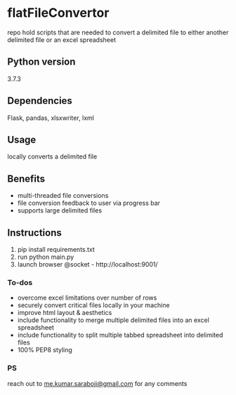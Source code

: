 # flatFileConvertor

repo hold scripts that are needed to convert a delimited file to either another delimited file or an excel spreadsheet

## Python version

3.7.3

## Dependencies

Flask, pandas, xlsxwriter, lxml

## Usage

locally converts a delimited file

## Benefits

* multi-threaded file conversions
* file conversion feedback to user via progress bar
* supports large delimited files

## Instructions

1. pip install requirements.txt
2. run python main.py
3. launch browser @socket - http://localhost:9001/

### To-dos

* overcome excel limitations over number of rows
* securely convert critical files locally in your machine
* improve html layout & aesthetics
* include functionality to merge multiple delimited files into an excel spreadsheet
* include functionality to split multiple tabbed spreadsheet into delimited files
* 100% PEP8 styling

### PS

reach out to me.kumar.saraboji@gmail.com for any comments